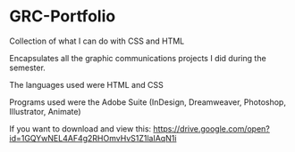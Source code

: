 # GRC-Portfolio
Collection of what I can do with CSS and HTML

Encapsulates all the graphic communications projects I did during the semester.

The languages used were HTML and CSS

Programs used were the Adobe Suite (InDesign, Dreamweaver, Photoshop, Illustrator, Animate)

If you want to download and view this: https://drive.google.com/open?id=1GQYwNEL4AF4g2RHOmvHvS1Z1laIAqN1i
